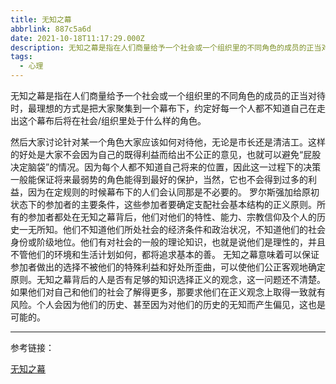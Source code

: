 ```yaml
---
title: 无知之幕
abbrlink: 887c5a6d
date: 2021-10-18T11:17:29.000Z
description: 无知之幕是指在人们商量给予一个社会或一个组织里的不同角色的成员的正当对待时，最理想的方式是把大家聚集到一个幕布下，约定好每一个人都不知道自己在走出这个幕布后将在社会/组织里处于什么样的角色。
tags:
  - 心理
---
```


无知之幕是指在人们商量给予一个社会或一个组织里的不同角色的成员的正当对待时，最理想的方式是把大家聚集到一个幕布下，约定好每一个人都不知道自己在走出这个幕布后将在社会/组织里处于什么样的角色。

<!--more-->

然后大家讨论针对某一个角色大家应该如何对待他，无论是市长还是清洁工。这样的好处是大家不会因为自己的既得利益而给出不公正的意见，也就可以避免“屁股决定脑袋”的情况。因为每个人都不知道自己将来的位置，因此这一过程下的决策一般能保证将来最弱势的角色能得到最好的保护，当然，它也不会得到过多的利益，因为在定规则的时候幕布下的人们会认同那是不必要的。
罗尔斯强加给原初状态下的参加者的主要条件，这些参加者要确定支配社会基本结构的正义原则。所有的参加者都处在无知之幕背后，他们对他们的特性、能力、宗教信仰及个人的历史一无所知。他们不知道他们所处社会的经济条件和政治状况，不知道他们的社会身份或阶级地位。他们有对社会的一般的理论知识，也就是说他们是理性的，并且不管他们的环境和生活计划如何，都将追求基本的善。
无知之幕意味着可以保证参加者做出的选择不被他们的特殊利益和好处所歪曲，可以使他们公正客观地确定原则。无知之幕背后的人是否有足够的知识选择正义的观念，这一问题还不清楚。如果他们对自己和他们的社会了解得更多，那要求他们在正义观念上取得一致就有风险。个人会因为他们的历史、甚至因为对他们的历史的无知而产生偏见，这也是可能的。

---

参考链接：

[无知之幕](https://baike.baidu.com/item/%E6%97%A0%E7%9F%A5%E4%B9%8B%E5%B9%95/8888696)
